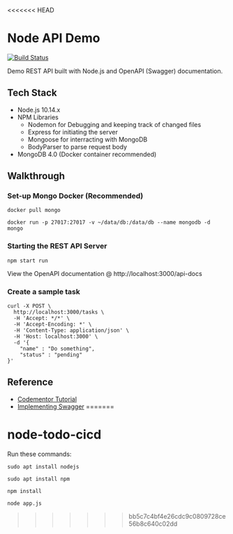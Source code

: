 <<<<<<< HEAD
# Node API Demo

[![Build Status](https://travis-ci.org/robincher/nodejs-api-demo.svg?branch=master)](https://travis-ci.org/robincher/nodejs-api-demo)

Demo REST API built with Node.js and OpenAPI (Swagger) documentation.

## Tech Stack

- Node.js 10.14.x
- NPM Libraries
  - Nodemon for Debugging and keeping track of changed files
  - Express for initiating the server
  - Mongoose for interracting with MongoDB
  - BodyParser to parse request body
- MongoDB 4.0 (Docker container recommended)

## Walkthrough

### Set-up Mongo Docker (Recommended)

```
docker pull mongo

docker run -p 27017:27017 -v ~/data/db:/data/db --name mongodb -d  mongo
```

### Starting the REST API Server

```
npm start run
```

View the OpenAPI documentation @ http://localhost:3000/api-docs

### Create a sample task

```
curl -X POST \
  http://localhost:3000/tasks \
  -H 'Accept: */*' \
  -H 'Accept-Encoding: *' \
  -H 'Content-Type: application/json' \
  -H 'Host: localhost:3000' \
  -d '{
	"name" : "Do something",
	"status" : "pending"
}'
```

## Reference

- [Codementor Tutorial](https://www.codementor.io/olatundegaruba/nodejs-restful-apis-in-10-minutes-q0sgsfhbd)
- [Implementing Swagger](https://github.com/Mobecom/JSDoc-Swagger-Washywashy)
=======
# node-todo-cicd

Run these commands:


`sudo apt install nodejs`


`sudo apt install npm`


`npm install`

`node app.js`

>>>>>>> bb5c7c4bf4e26cdc9c0809728ce56b8c640c02dd
